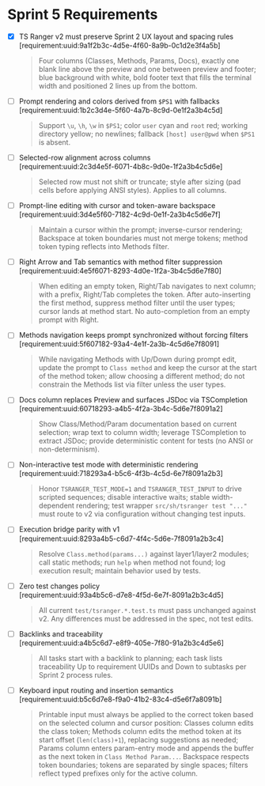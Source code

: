 # Sprint 5 Requirements

- [x] TS Ranger v2 must preserve Sprint 2 UX layout and spacing rules  
  [requirement:uuid:9a1f2b3c-4d5e-4f60-8a9b-0c1d2e3f4a5b]
  > Four columns (Classes, Methods, Params, Docs), exactly one blank line above the preview and one between preview and footer; blue background with white, bold footer text that fills the terminal width and positioned 2 lines up from the bottom.

- [ ] Prompt rendering and colors derived from `$PS1` with fallbacks  
  [requirement:uuid:1b2c3d4e-5f60-4a7b-8c9d-0e1f2a3b4c5d]
  > Support `\u`, `\h`, `\w` in `$PS1`; color `user` cyan and `root` red; working directory yellow; no newlines; fallback `[host] user@pwd` when `$PS1` is absent.

- [ ] Selected-row alignment across columns  
  [requirement:uuid:2c3d4e5f-6071-4b8c-9d0e-1f2a3b4c5d6e]
  > Selected row must not shift or truncate; style after sizing (pad cells before applying ANSI styles). Applies to all columns.

- [ ] Prompt-line editing with cursor and token-aware backspace  
  [requirement:uuid:3d4e5f60-7182-4c9d-0e1f-2a3b4c5d6e7f]
  > Maintain a cursor within the prompt; inverse-cursor rendering; Backspace at token boundaries must not merge tokens; method token typing reflects into Methods filter.

- [ ] Right Arrow and Tab semantics with method filter suppression  
  [requirement:uuid:4e5f6071-8293-4d0e-1f2a-3b4c5d6e7f80]
  > When editing an empty token, Right/Tab navigates to next column; with a prefix, Right/Tab completes the token. After auto-inserting the first method, suppress method filter until the user types; cursor lands at method start. No auto-completion from an empty prompt with Right.

- [ ] Methods navigation keeps prompt synchronized without forcing filters  
  [requirement:uuid:5f607182-93a4-4e1f-2a3b-4c5d6e7f8091]
  > While navigating Methods with Up/Down during prompt edit, update the prompt to `Class method` and keep the cursor at the start of the method token; allow choosing a different method; do not constrain the Methods list via filter unless the user types.

- [ ] Docs column replaces Preview and surfaces JSDoc via TSCompletion  
  [requirement:uuid:60718293-a4b5-4f2a-3b4c-5d6e7f8091a2]
  > Show Class/Method/Param documentation based on current selection; wrap text to column width; leverage TSCompletion to extract JSDoc; provide deterministic content for tests (no ANSI or non-determinism).

- [ ] Non-interactive test mode with deterministic rendering  
  [requirement:uuid:718293a4-b5c6-4f3b-4c5d-6e7f8091a2b3]
  > Honor `TSRANGER_TEST_MODE=1` and `TSRANGER_TEST_INPUT` to drive scripted sequences; disable interactive waits; stable width-dependent rendering; test wrapper `src/sh/tsranger test "..."` must route to v2 via configuration without changing test inputs.

- [ ] Execution bridge parity with v1  
  [requirement:uuid:8293a4b5-c6d7-4f4c-5d6e-7f8091a2b3c4]
  > Resolve `Class.method(params...)` against layer1/layer2 modules; call static methods; run `help` when method not found; log execution result; maintain behavior used by tests.

- [ ] Zero test changes policy  
  [requirement:uuid:93a4b5c6-d7e8-4f5d-6e7f-8091a2b3c4d5]
  > All current `test/tsranger.*.test.ts` must pass unchanged against v2. Any differences must be addressed in the spec, not test edits.

- [ ] Backlinks and traceability  
  [requirement:uuid:a4b5c6d7-e8f9-405e-7f80-91a2b3c4d5e6]
  > All tasks start with a backlink to planning; each task lists traceability Up to requirement UUIDs and Down to subtasks per Sprint 2 process rules.

- [ ] Keyboard input routing and insertion semantics  
  [requirement:uuid:b5c6d7e8-f9a0-41b2-83c4-d5e6f7a8091b]
  > Printable input must always be applied to the correct token based on the selected column and cursor position: Classes column edits the class token; Methods column edits the method token at its start offset (`len(class)+1`), replacing suggestions as needed; Params column enters param-entry mode and appends the buffer as the next token in `Class Method Param...`. Backspace respects token boundaries; tokens are separated by single spaces; filters reflect typed prefixes only for the active column.